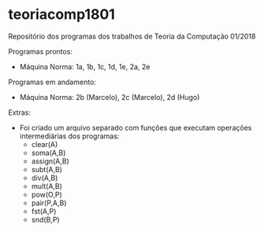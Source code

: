 # teoriacomp1801
Repositório dos programas dos trabalhos de Teoria da Computação 01/2018

Programas prontos:
* Máquina Norma: 1a, 1b, 1c, 1d, 1e, 2a, 2e

Programas em andamento: 
* Máquina Norma: 2b (Marcelo), 2c (Marcelo), 2d (Hugo)

Extras:
* Foi criado um arquivo separado com funções que executam operações intermediárias dos programas:
  - clear(A)
  - soma(A,B)
  - assign(A,B)
  - subt(A,B)
  - div(A,B)
  - mult(A,B)
  - pow(O,P)
  - pair(P,A,B)
  - fst(A,P)
  - snd(B,P)
